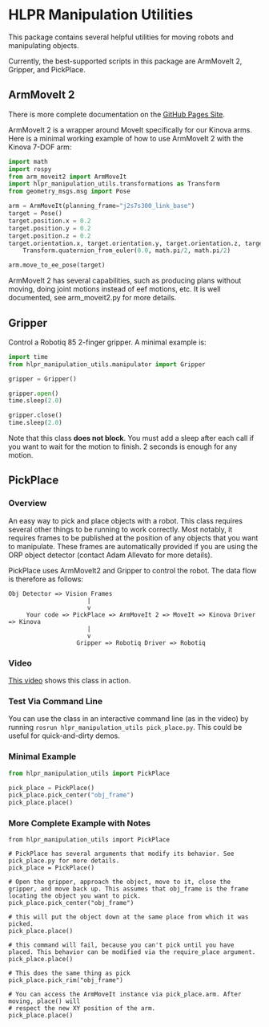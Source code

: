 # HLPR Manipulation Utilities

This package contains several helpful utilities for moving robots and manipulating objects.

Currently, the best-supported scripts in this package are ArmMoveIt 2, Gripper, and PickPlace.

## ArmMoveIt 2


There is more complete documentation on the [GitHub Pages Site](https://hlp-r.github.io/hlpr_documentation/).

ArmMoveIt 2 is a wrapper around MoveIt specifically for our Kinova arms. Here is a minimal working example of how to use ArmMoveIt 2 with the Kinova 7-DOF arm:


```python
import math
import rospy
from arm_moveit2 import ArmMoveIt
import hlpr_manipulation_utils.transformations as Transform
from geometry_msgs.msg import Pose

arm = ArmMoveIt(planning_frame="j2s7s300_link_base")
target = Pose()
target.position.x = 0.2
target.position.y = 0.2
target.position.z = 0.2
target.orientation.x, target.orientation.y, target.orientation.z, target.orientation.w = \
    Transform.quaternion_from_euler(0.0, math.pi/2, math.pi/2)

arm.move_to_ee_pose(target)
```

ArmMoveIt 2 has several capabilities, such as producing plans without moving, doing joint motions instead of eef motions, etc. It is well documented, see arm_moveit2.py for more details.


## Gripper

Control a Robotiq 85 2-finger gripper. A minimal example is:

```python
import time
from hlpr_manipulation_utils.manipulator import Gripper

gripper = Gripper()

gripper.open()
time.sleep(2.0)

gripper.close()
time.sleep(2.0)
```

Note that this class **does not block**. You must add a sleep after each call if you want to wait for the motion to finish. 2 seconds is enough for any motion.


## PickPlace

### Overview
An easy way to pick and place objects with a robot. This class requires several other things to be running to work correctly. Most notably, it requires frames to be published at the position of any objects that you want to manipulate. These frames are automatically provided if you are using the ORP object detector (contact Adam Allevato for more details).

PickPlace uses ArmMoveIt2 and Gripper to control the robot. The data flow is therefore as follows:

```
Obj Detector => Vision Frames
                      |
                      v
     Your code => PickPlace => ArmMoveIt 2 => MoveIt => Kinova Driver => Kinova
                      |
                      v
                   Gripper => Robotiq Driver => Robotiq
```

### Video
[This video](https://youtu.be/mn2rNa-sdmI) shows this class in action.

### Test Via Command Line
You can use the class in an interactive command line (as in the video) by running `rosrun hlpr_manipulation_utils pick_place.py`. This could be useful for quick-and-dirty demos.


### Minimal Example

```python
from hlpr_manipulation_utils import PickPlace

pick_place = PickPlace()
pick_place.pick_center("obj_frame")
pick_place.place()
```

### More Complete Example with Notes

```
from hlpr_manipulation_utils import PickPlace

# PickPlace has several arguments that modify its behavior. See pick_place.py for more details.
pick_place = PickPlace()

# Open the gripper, approach the object, move to it, close the gripper, and move back up. This assumes that obj_frame is the frame locating the object you want to pick.
pick_place.pick_center("obj_frame")

# this will put the object down at the same place from which it was picked.
pick_place.place()

# this command will fail, because you can't pick until you have placed. This behavior can be modified via the require_place argument.
pick_place.place()

# This does the same thing as pick
pick_place.pick_rim("obj_frame")

# You can access the ArmMoveIt instance via pick_place.arm. After moving, place() will
# respect the new XY position of the arm.
pick_place.place()
```
